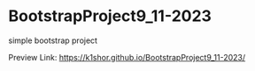 # BootstrapProject9_11-2023
simple bootstrap project

Preview Link: 
https://k1shor.github.io/BootstrapProject9_11-2023/

